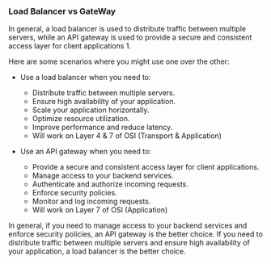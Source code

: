### Load Balancer vs GateWay

In general, a load balancer is used to distribute traffic between multiple servers, while an API gateway is used to provide a secure and consistent access layer for client applications 1.

Here are some scenarios where you might use one over the other:

* Use a load balancer when you need to:
  * Distribute traffic between multiple servers.
  * Ensure high availability of your application.
  * Scale your application horizontally.
  * Optimize resource utilization.
  * Improve performance and reduce latency.
  * Will work on Layer 4 & 7 of OSI (Transport & Application)

* Use an API gateway when you need to:
  * Provide a secure and consistent access layer for client applications.
  * Manage access to your backend services.
  * Authenticate and authorize incoming requests.
  * Enforce security policies.
  * Monitor and log incoming requests.
  * Will work on Layer 7 of OSI (Application)
  
In general, if you need to manage access to your backend services and enforce security policies, an API gateway is the better choice. If you need to distribute traffic between multiple servers and ensure high availability of your application, a load balancer is the better choice.
